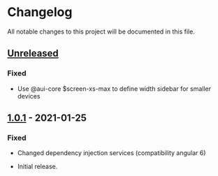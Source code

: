 # Changelog

All notable changes to this project will be documented in this file.

<!--
"### Added" for new features.
"### Changed" for changes in existing functionality.
"### Deprecated" for soon-to-be removed features.
"### Removed" for now removed features.
"### Fixed" for any bug fixes.
"### Security" in case of vulnerabilities.
-->
## [Unreleased]

### Fixed 
- Use @aui-core $screen-xs-max to define width sidebar for smaller devices

## [1.0.1] - 2021-01-25

### Fixed
- Changed dependency injection services (compatibility angular 6)


- Initial release.

[Unreleased]: https://github.com/digipolisantwerp/smart-table_widget_angular/compare/v1.0.1...HEAD
[1.0.1]: https://github.com/digipolisantwerp/location-viewer_widget_angular/compare/v1.0.0...v1.0.1
[1.0.0]: https://github.com/digipolisantwerp/location-viewer_widget_angular/compare/v1.0.0
